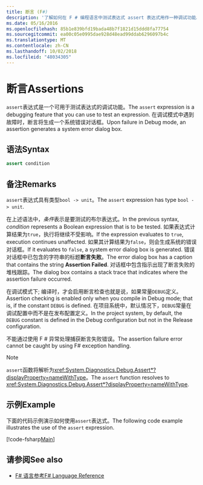 ```yaml
---
title: 断言 (F#)
description: '了解如何在 F # 编程语言中测试表达式 assert 表达式用作一种调试功能。'
ms.date: 05/16/2016
ms.openlocfilehash: 85b1e839bfd19bada48b7f1821d15ddd8fa77754
ms.sourcegitcommit: ea00c05e0995dae928d48ead99ddab6296097b4c
ms.translationtype: MT
ms.contentlocale: zh-CN
ms.lasthandoff: 10/02/2018
ms.locfileid: "48034305"
---
```

# <a name="assertions"></a><span data-ttu-id="fc70d-103">断言</span><span class="sxs-lookup"><span data-stu-id="fc70d-103">Assertions</span></span>

<span data-ttu-id="fc70d-104">`assert`表达式是一个可用于测试表达式的调试功能。</span><span class="sxs-lookup"><span data-stu-id="fc70d-104">The `assert` expression is a debugging feature that you can use to test an expression.</span></span> <span data-ttu-id="fc70d-105">在调试模式中遇到故障时，断言将生成一个系统错误对话框。</span><span class="sxs-lookup"><span data-stu-id="fc70d-105">Upon failure in Debug mode, an assertion generates a system error dialog box.</span></span>

## <a name="syntax"></a><span data-ttu-id="fc70d-106">语法</span><span class="sxs-lookup"><span data-stu-id="fc70d-106">Syntax</span></span>

```fsharp
assert condition
```

## <a name="remarks"></a><span data-ttu-id="fc70d-107">备注</span><span class="sxs-lookup"><span data-stu-id="fc70d-107">Remarks</span></span>

<span data-ttu-id="fc70d-108">`assert`表达式具有类型`bool -> unit`。</span><span class="sxs-lookup"><span data-stu-id="fc70d-108">The `assert` expression has type `bool -> unit`.</span></span>

<span data-ttu-id="fc70d-109">在上述语法中，*条件*表示是要测试的布尔表达式。</span><span class="sxs-lookup"><span data-stu-id="fc70d-109">In the previous syntax, *condition* represents a Boolean expression that is to be tested.</span></span> <span data-ttu-id="fc70d-110">如果表达式计算结果为`true`，执行将继续不受影响。</span><span class="sxs-lookup"><span data-stu-id="fc70d-110">If the expression evaluates to `true`, execution continues unaffected.</span></span> <span data-ttu-id="fc70d-111">如果其计算结果为`false`，则会生成系统的错误对话框。</span><span class="sxs-lookup"><span data-stu-id="fc70d-111">If it evaluates to `false`, a system error dialog box is generated.</span></span> <span data-ttu-id="fc70d-112">错误对话框中已包含的字符串的标题**断言失败**。</span><span class="sxs-lookup"><span data-stu-id="fc70d-112">The error dialog box has a caption that contains the string **Assertion Failed**.</span></span> <span data-ttu-id="fc70d-113">对话框中包含指示出现了断言失败的堆栈跟踪。</span><span class="sxs-lookup"><span data-stu-id="fc70d-113">The dialog box contains a stack trace that indicates where the assertion failure occurred.</span></span>

<span data-ttu-id="fc70d-114">在调试模式下; 编译时，才会启用断言检查也就是说，如果常量`DEBUG`定义。</span><span class="sxs-lookup"><span data-stu-id="fc70d-114">Assertion checking is enabled only when you compile in Debug mode; that is, if the constant `DEBUG` is defined.</span></span> <span data-ttu-id="fc70d-115">在项目系统中，默认情况下，`DEBUG`常量在调试配置中而不是在发布配置定义。</span><span class="sxs-lookup"><span data-stu-id="fc70d-115">In the project system, by default, the `DEBUG` constant is defined in the Debug configuration but not in the Release configuration.</span></span>

<span data-ttu-id="fc70d-116">不能通过使用 F # 异常处理捕获断言失败错误。</span><span class="sxs-lookup"><span data-stu-id="fc70d-116">The assertion failure error cannot be caught by using F# exception handling.</span></span>

>[!NOTE]
<span data-ttu-id="fc70d-117">`assert`函数将解析为<xref:System.Diagnostics.Debug.Assert*?displayProperty=nameWithType>。</span><span class="sxs-lookup"><span data-stu-id="fc70d-117">The `assert` function resolves to <xref:System.Diagnostics.Debug.Assert*?displayProperty=nameWithType>.</span></span>

## <a name="example"></a><span data-ttu-id="fc70d-118">示例</span><span class="sxs-lookup"><span data-stu-id="fc70d-118">Example</span></span>

<span data-ttu-id="fc70d-119">下面的代码示例演示如何使用`assert`表达式。</span><span class="sxs-lookup"><span data-stu-id="fc70d-119">The following code example illustrates the use of the `assert` expression.</span></span>

[!code-fsharp[Main](../../../samples/snippets/fsharp/lang-ref-2/snippet5401.fs)]

## <a name="see-also"></a><span data-ttu-id="fc70d-120">请参阅</span><span class="sxs-lookup"><span data-stu-id="fc70d-120">See also</span></span>

- [<span data-ttu-id="fc70d-121">F# 语言参考</span><span class="sxs-lookup"><span data-stu-id="fc70d-121">F# Language Reference</span></span>](index.md)
